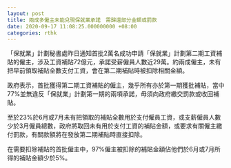 ```yaml
---
layout: post
title: 兩成多僱主未能兌現保就業承諾　需歸還部分金額或罰款
date: 2020-09-17 11:08:25.000000000 +08:00
categories: rthk
---
```


「保就業」計劃秘書處昨日通知首批2萬名成功申請「保就業」計劃第二期工資補貼的僱主，涉及工資補貼72億元，承諾受薪僱員人數近29萬。約兩成僱主，未有把早前領取補貼全數支付工資，會在第二期補貼時被扣除相關金額。

政府表示，首批獲得第二期工資補貼的僱主，幾乎所有亦於第一期獲批補貼，當中77%並無違反「保就業」計劃第一期的兩項承諾，毋須向政府繳交罰款或收回補貼。

至於23%於6月或7月未有把領取的補貼全數用於支付僱員工資，或支薪僱員人數少於3月僱員總數，政府將取回未有用於支付工資的補貼金額，或要求有關僱主繳付罰款，有關款額將在發放第二期補貼時直接扣除。

在需要扣除補貼的首批僱主中，97%僱主被扣除的補貼金額佔他們於6月或7月所得的補貼金額少於5%。

